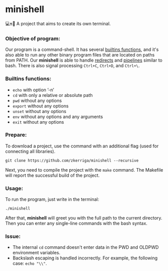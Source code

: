 # minishell
💻🔛🙇 A project that aims to create its own terminal.

### Objective of program:
Our program is a command-shell. It has several [builtins functions](#builtins-functions), and it's also able to run any other binary program files that are located on paths from PATH. Our **minishell** is able to handle [redirects](https://www.gnu.org/software/bash/manual/html_node/Redirections.html) and [pipelines](https://www.gnu.org/software/bash/manual/html_node/Pipelines.html) similar to bash. There is also signal processing `Ctrl+C`, `Ctrl+D`, and `Ctrl+\`.

### Builtins functions:
* `echo` with option ’-n’
* `cd` with only a relative or absolute path
* `pwd` without any options
* `export` without any options
* `unset` without any options
* `env` without any options and any arguments
* `exit` without any options

### Prepare:
To download a project, use the command with an additional flag (used for connecting all libraries).
```
git clone https://github.com/zkerriga/minishell --recursive
```
Next, you need to compile the project with the `make` command. The Makefile will report the successful build of the project.

### Usage:
To run the program, just write in the terminal:
```
./minishell
```
After that, **minishell** will greet you with the full path to the current directory. Then you can enter any single-line commands with the bash syntax.

### Issue:
* The internal `cd` command doesn't enter data in the PWD and OLDPWD environment variables.
* Backslash escaping is handled incorrectly. For example, the following case: `echo "\\"`.
